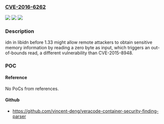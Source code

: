 ### [CVE-2016-6262](https://cve.mitre.org/cgi-bin/cvename.cgi?name=CVE-2016-6262)
![](https://img.shields.io/static/v1?label=Product&message=n%2Fa&color=blue)
![](https://img.shields.io/static/v1?label=Version&message=n%2Fa&color=blue)
![](https://img.shields.io/static/v1?label=Vulnerability&message=n%2Fa&color=brighgreen)

### Description

idn in libidn before 1.33 might allow remote attackers to obtain sensitive memory information by reading a zero byte as input, which triggers an out-of-bounds read, a different vulnerability than CVE-2015-8948.

### POC

#### Reference
No PoCs from references.

#### Github
- https://github.com/vincent-deng/veracode-container-security-finding-parser

